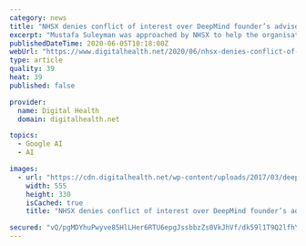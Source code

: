 ```yaml
---
category: news
title: "NHSX denies conflict of interest over DeepMind founder’s advisory role"
excerpt: "Mustafa Suleyman was approached by NHSX to help the organisation explore how best to collect patient data, including the use of Google’s Cloud products."
publishedDateTime: 2020-06-05T10:18:00Z
webUrl: "https://www.digitalhealth.net/2020/06/nhsx-denies-conflict-of-interest-over-deepmind-founders-advisory-role/"
type: article
quality: 39
heat: 39
published: false

provider:
  name: Digital Health
  domain: digitalhealth.net

topics:
  - Google AI
  - AI

images:
  - url: "https://cdn.digitalhealth.net/wp-content/uploads/2017/03/deepmind-mustafasuleyman-01-30-2.jpg"
    width: 555
    height: 330
    isCached: true
    title: "NHSX denies conflict of interest over DeepMind founder’s advisory role"

secured: "vQ/pgMDYhuPwyve85HlLHer6RTU6epgJssbbzZs0VkJhVf/dk59l1T9Q2lfhYt4LrvRb+VDjVEDuoVudbC5b4pHoFrW6cTquA3/xCnCkDMesDC+m6L6mNSYKsiA3BUngH+CLpSJpXoucKzN5q72m7YDWAl3Is8jMLdkE0m+DYfieqUUjzoINB5nLHEMBxlT2CpRGGVwInpm4jixqWPsrTkzkHGRwkNiAUpaj14oiuyz18jXQvpcpvfM6tBcBCevjjeUmohJJEET5hDYCH3p45gzxvWViuqAYubKPWwIN3UGKHSqGvSbwipfl4+KTvhE7QMp2/dc9cIUe7EhM5mGTbKVol4v1n5ovYQGuaI3XggG7HPUZ0P8sfRdYtKM+DqPm+PaRBAjYUpCL06SVKe3Vijwxe6eD1ECfPkSkob08hMPzTc888rN1t9iDkRJSVgdSBQmxPdGng4ygrXyehc+E7aOD9tAhT70l1DCEuiCh2j0=;aY1fz7GCtMrhosn7B98jTw=="
---
```


